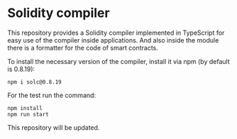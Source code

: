 # Solidity compiler

This repository provides a Solidity compiler implemented in TypeScript for easy use of the compiler inside applications.
And also inside the module there is a formatter for the code of smart contracts.

To install the necessary version of the compiler, install it via npm (by default is 0.8.19):

```shell
npm i solc@0.8.19
```

For the test run the command:

```shell
npm install
npm run start
```

This repository will be updated.
